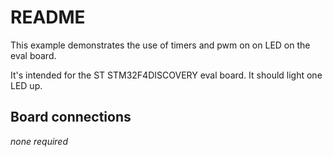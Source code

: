 # README

This example demonstrates the use of timers and pwm on on LED on the eval board.

It's intended for the ST STM32F4DISCOVERY eval board. It should light one LED up.

## Board connections

*none required*
